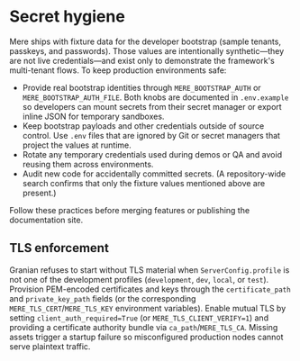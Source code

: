 # Secret hygiene

Mere ships with fixture data for the developer bootstrap (sample tenants, passkeys, and passwords). Those
values are intentionally synthetic—they are not live credentials—and exist only to demonstrate the framework's
multi-tenant flows. To keep production environments safe:

- Provide real bootstrap identities through `MERE_BOOTSTRAP_AUTH` or `MERE_BOOTSTRAP_AUTH_FILE`. Both knobs
  are documented in `.env.example` so developers can mount secrets from their secret manager or export inline
  JSON for temporary sandboxes.
- Keep bootstrap payloads and other credentials outside of source control. Use `.env` files that are ignored by
  Git or secret managers that project the values at runtime.
- Rotate any temporary credentials used during demos or QA and avoid reusing them across environments.
- Audit new code for accidentally committed secrets. (A repository-wide search confirms that only the fixture
  values mentioned above are present.)

Follow these practices before merging features or publishing the documentation site.

## TLS enforcement

Granian refuses to start without TLS material when `ServerConfig.profile` is not one of the development
profiles (`development`, `dev`, `local`, or `test`). Provision PEM-encoded certificates and keys through the
`certificate_path` and `private_key_path` fields (or the corresponding `MERE_TLS_CERT`/`MERE_TLS_KEY`
environment variables). Enable mutual TLS by setting `client_auth_required=True` (or
`MERE_TLS_CLIENT_VERIFY=1`) and providing a certificate authority bundle via `ca_path`/`MERE_TLS_CA`.
Missing assets trigger a startup failure so misconfigured production nodes cannot serve plaintext traffic.
